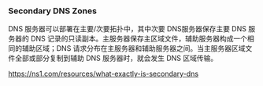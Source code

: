 ### Secondary DNS Zones
DNS 服务器可以部署在主要/次要拓扑中，其中次要 DNS服务器保存主要 DNS 服务器的 DNS 记录的只读副本。主服务器保存主区域文件，辅助服务器构成一个相同的辅助区域；DNS 请求分布在主服务器和辅助服务器之间。当主服务器区域文件全部或部分复制到辅助 DNS 服务器时，就会发生 DNS 区域传输。

https://ns1.com/resources/what-exactly-is-secondary-dns